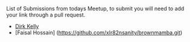 List of Submissions from todays Meetup, to submit you will need to add your link through a pull request.

* [Dirk Kelly](http://github.com/dirkkelly/dirkkelly.github.com)
* [Faisal Hossain] (https://github.com/xlr82nsanity/brownmamba.git)
